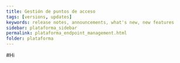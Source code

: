 ```yaml
---
title: Gestión de puntos de acceso
tags: [versions, updates]
keywords: release notes, announcements, what's new, new features
sidebar: plataforma_sidebar
permalink: plataforma_endpoint_management.html
folder: plataforma
---
```


#Hi

